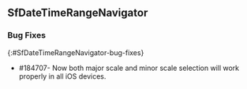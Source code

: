 ## SfDateTimeRangeNavigator

### Bug Fixes

{:#SfDateTimeRangeNavigator-bug-fixes}

* \#184707- Now both major scale and minor scale selection will work properly in all iOS devices.